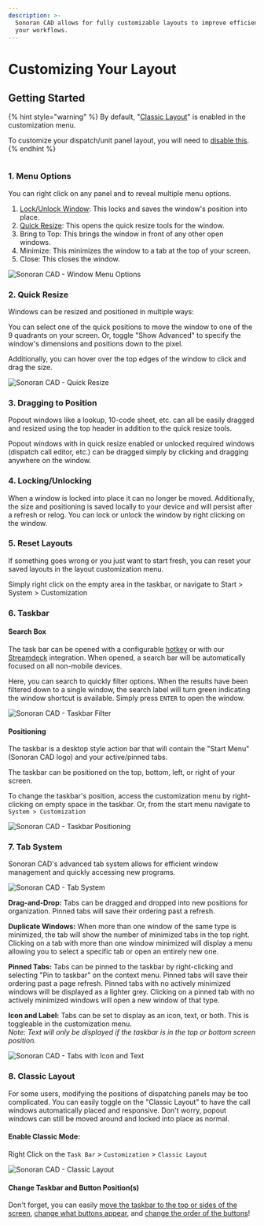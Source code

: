 ```yaml
---
description: >-
  Sonoran CAD allows for fully customizable layouts to improve efficiency in
  your workflows.
---
```


# Customizing Your Layout

## Getting Started

{% hint style="warning" %}
By default, "[Classic Layout](customizing-your-layout.md#enable-classic-mode)" is enabled in the customization menu.

To customize your dispatch/unit panel layout, you will need to [disable this](customizing-your-layout.md#8-classic-layout).
{% endhint %}

<figure><img src="../../.gitbook/assets/multi-windows.png" alt=""><figcaption></figcaption></figure>

### 1. Menu Options

You can right click on any panel and to reveal multiple menu options.

1. [Lock/Unlock Window](customizing-your-layout.md#4-locking-unlocking): This locks and saves the window's position into place.
2. [Quick Resize](customizing-your-layout.md#2-quick-resize): This opens the quick resize tools for the window.
3. Bring to Top:  This brings the window in front of any other open windows.
4. Minimize: This minimizes the window to a tab at the top of your screen.
5. Close: This closes the window.

![Sonoran CAD - Window Menu Options](../../.gitbook/assets/CAD\_MenuOptions.png)

### 2. Quick Resize

Windows can be resized and positioned in multiple ways:

You can select one of the quick positions to move the window to one of the 9 quadrants on your screen. Or, toggle "Show Advanced" to specify the window's dimensions and positions down to the pixel.

Additionally, you can hover over the top edges of the window to click and drag the size.

![Sonoran CAD - Quick Resize](<../../.gitbook/assets/image (379).png>)

### 3. Dragging to Position

Popout windows like a lookup, 10-code sheet, etc. can all be easily dragged and resized using the top header in addition to the quick resize tools.

Popout windows with in quick resize enabled or unlocked required windows (dispatch call editor, etc.) can be dragged simply by clicking and dragging anywhere on the window.

### 4. Locking/Unlocking

When a window is locked into place it can no longer be moved. Additionally, the size and positioning is saved locally to your device and will persist after a refresh or relog. You can lock or unlock the window by right clicking on the window.

### 5. Reset Layouts

If something goes wrong or you just want to start fresh, you can reset your saved layouts in the layout customization menu.

Simply right click on the empty area in the taskbar, or navigate to Start > System > Customization

### 6. Taskbar

#### Search Box

The task bar can be opened with a configurable [hotkey](https://app.gitbook.com/@sonoran/s/sonoran-software/\~/drafts/-MeOE39Q3hdjvmYX\_1Gy/tutorials/other-features/configurable-hotkeys) or with our [Streamdeck](https://app.gitbook.com/@sonoran/s/sonoran-software/\~/drafts/-MeOE39Q3hdjvmYX\_1Gy/integration-plugins/stream-deck-integration) integration. When opened, a search bar will be automatically focused on all non-mobile devices.‌

Here, you can search to quickly filter options. When the results have been filtered down to a single window, the search label will turn green indicating the window shortcut is available. Simply press `ENTER` to open the window.

![Sonoran CAD - Taskbar Filter](<../../.gitbook/assets/image (17).png>)

#### Positioning

The taskbar is a desktop style action bar that will contain the "Start Menu" (Sonoran CAD logo) and your active/pinned tabs.

The taskbar can be positioned on the top, bottom, left, or right of your screen.

To change the taskbar's position, access the customization menu by right-clicking on empty space in the taskbar. Or, from the start menu navigate to `System > Customization`

![Sonoran CAD - Taskbar Positioning](<../../.gitbook/assets/image (14).png>)

### 7. Tab System

Sonoran CAD's advanced tab system allows for efficient window management and quickly accessing new programs.

![Sonoran CAD - Tab System](../../.gitbook/assets/50682631f7d5d1cb885ec88710e9e80b.gif)

**Drag-and-Drop:** Tabs can be dragged and dropped into new positions for organization. Pinned tabs will save their ordering past a refresh.

**Duplicate Windows:** When more than one window of the same type is minimized, the tab will show the number of minimized tabs in the top right. Clicking on a tab with more than one window minimized will display a menu allowing you to select a specific tab or open an entirely new one.

**Pinned Tabs:** Tabs can be pinned to the taskbar by right-clicking and selecting "Pin to taskbar" on the context menu. Pinned tabs will save their ordering past a page refresh. Pinned tabs with no actively minimized windows will be displayed as a lighter grey. Clicking on a pinned tab with no actively minimized windows will open a new window of that type.

**Icon and Label:** Tabs can be set to display as an icon, text, or both. This is toggleable in the customization menu.\
_Note: Text will only be displayed if the taskbar is in the top or bottom screen position._

![Sonoran CAD - Tabs with Icon and Text](<../../.gitbook/assets/image (356).png>)

### 8. Classic Layout

For some users, modifying the positions of dispatching panels may be too complicated. You can easily toggle on the "Classic Layout" to have the call windows automatically placed and responsive. Don't worry, popout windows can still be moved around and locked into place as normal.

#### Enable Classic Mode:

Right Click on the `Task Bar` > `Customization` > `Classic Layout`

![Sonoran CAD - Classic Layout](<../../.gitbook/assets/image (39).png>)

#### Change Taskbar and Button Position(s)

Don't forget, you can easily [move the taskbar to the top or sides of the screen](customizing-your-layout.md#6-taskbar), [change what buttons appear](customizing-your-layout.md#7-tab-system), and [change the order of the buttons](customizing-your-layout.md#7-tab-system)!
